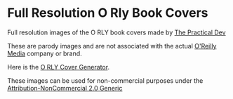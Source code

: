 
<!-- README.md is generated from README.Rmd. Please edit that file -->
Full Resolution O Rly Book Covers
=================================

Full resolution images of the O RLY book covers made by [The Practical Dev](http://twitter.com/thepracticaldev)

These are parody images and are not associated with the actual [O'Reilly Media](http://www.oreilly.com/) company or brand.

Here is the [O RLY Cover Generator](http://dev.to/rly).

These images can be used for non-commercial purposes under the [Attribution-NonCommercial 2.0 Generic](https://creativecommons.org/licenses/by-nc/2.0/)
